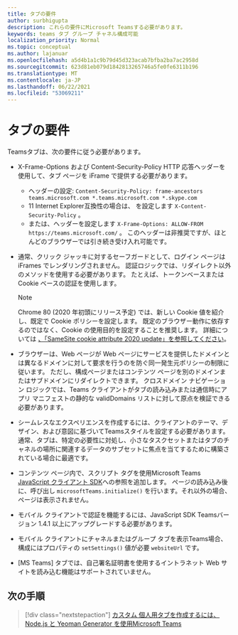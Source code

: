 ```yaml
---
title: タブの要件
author: surbhigupta
description: これらの要件にMicrosoft Teamsする必要があります。
keywords: teams タブ グループ チャネル構成可能
localization_priority: Normal
ms.topic: conceptual
ms.author: lajanuar
ms.openlocfilehash: a5d4b1a1c9b79d45d323acab7bfba2ba7ac2958d
ms.sourcegitcommit: 623d81eb079d1842813265746a5fe0fe6311b196
ms.translationtype: MT
ms.contentlocale: ja-JP
ms.lasthandoff: 06/22/2021
ms.locfileid: "53069211"
---
```

# <a name="tab-requirements"></a>タブの要件

Teamsタブは、次の要件に従う必要があります。

* X-Frame-Options および Content-Security-Policy HTTP 応答ヘッダーを使用して、タブ ページを iFrame で提供する必要があります。
  * ヘッダーの設定: `Content-Security-Policy: frame-ancestors teams.microsoft.com *.teams.microsoft.com *.skype.com`
  * 11 Internet Explorer互換性の場合は、 を設定します `X-Content-Security-Policy` 。
  * または、ヘッダーを設定します `X-Frame-Options: ALLOW-FROM https://teams.microsoft.com/` 。 このヘッダーは非推奨ですが、ほとんどのブラウザーでは引き続き受け入れ可能です。
* 通常、クリック ジャッキに対するセーフガードとして、ログイン ページは iFrames でレンダリングされません。 認証ロジックでは、リダイレクト以外のメソッドを使用する必要があります。 たとえば、トークンベースまたは Cookie ベースの認証を使用します。

    > [!NOTE]
    > Chrome 80 (2020 年初頭にリリース予定) では、新しい Cookie 値を紹介し、既定で Cookie ポリシーを設定します。 既定のブラウザー動作に依存するのではなく、Cookie の使用目的を設定することを推奨します。 詳細については [、「SameSite cookie attribute 2020 update」を参照してください](../../resources/samesite-cookie-update.md)。

* ブラウザーは、Web ページが Web ページにサービスを提供したドメインとは異なるドメインに対して要求を行うのを防ぐ同一発生元ポリシーの制限に従います。 ただし、構成ページまたはコンテンツ ページを別のドメインまたはサブドメインにリダイレクトできます。 クロスドメイン ナビゲーション ロジックでは、Teams クライアントがタブの読み込みまたは通信時にアプリ マニフェストの静的な validDomains リストに対して原点を検証できる必要があります。

* シームレスなエクスペリエンスを作成するには、クライアントのテーマ、デザイン、および意図に基づいてTeamsスタイルを設定する必要があります。 通常、タブは、特定の必要性に対処し、小さなタスクセットまたはタブのチャネルの場所に関連するデータのサブセットに焦点を当てするために構築されている場合に最適です。

* コンテンツ ページ内で、スクリプト タグを使用Microsoft Teams [JavaScript クライアント SDK](/javascript/api/overview/msteams-client)への参照を追加します。 ページの読み込み後に、呼び出し `microsoftTeams.initialize()` を行います。それ以外の場合、ページは表示されません。

* モバイル クライアントで認証を機能するには、JavaScript SDK Teamsバージョン 1.4.1 以上にアップグレードする必要があります。

* モバイル クライアントにチャネルまたはグループ タブを表示Teams場合、構成にはプロパティの `setSettings()` 値が必要 `websiteUrl` です。

* [MS Teams] タブでは、自己署名証明書を使用するイントラネット Web サイトを読み込む機能はサポートされていません。

## <a name="next-step"></a>次の手順

> [!div class="nextstepaction"]
> [カスタム 個人用タブを作成するには、Node.js と Yeoman Generator を使用Microsoft Teams](~/tabs/quickstarts/create-personal-tab-node-yeoman.md)
